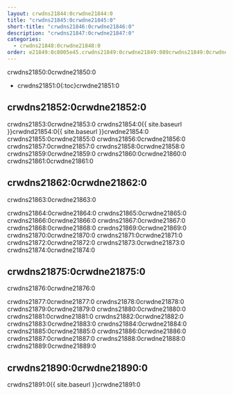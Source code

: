 ```yaml
---
layout: crwdns21844:0crwdne21844:0
title: "crwdns21845:0crwdne21845:0"
short-title: "crwdns21846:0crwdne21846:0"
description: "crwdns21847:0crwdne21847:0"
categories:
  - crwdns21848:0crwdne21848:0
order: e21849:0c8005e45.crwdns21849:0crwdne21849:089crwdns21849:0crwdne21849:04604crwdns21849:0crwdne21849:0
---
```

crwdns21850:0crwdne21850:0

* crwdns21851:0{:toc}crwdne21851:0

## crwdns21852:0crwdne21852:0

crwdns21853:0crwdne21853:0 crwdns21854:0{{ site.baseurl }}crwdnd21854:0{{ site.baseurl }}crwdne21854:0 crwdns21855:0crwdne21855:0 crwdns21856:0crwdne21856:0 crwdns21857:0crwdne21857:0 crwdns21858:0crwdne21858:0 crwdns21859:0crwdne21859:0 crwdns21860:0crwdne21860:0 crwdns21861:0crwdne21861:0

## crwdns21862:0crwdne21862:0

crwdns21863:0crwdne21863:0

crwdns21864:0crwdne21864:0 crwdns21865:0crwdne21865:0 crwdns21866:0crwdne21866:0 crwdns21867:0crwdne21867:0 crwdns21868:0crwdne21868:0 crwdns21869:0crwdne21869:0 crwdns21870:0crwdne21870:0 crwdns21871:0crwdne21871:0 crwdns21872:0crwdne21872:0 crwdns21873:0crwdne21873:0 crwdns21874:0crwdne21874:0

## crwdns21875:0crwdne21875:0

crwdns21876:0crwdne21876:0

crwdns21877:0crwdne21877:0 crwdns21878:0crwdne21878:0 crwdns21879:0crwdne21879:0 crwdns21880:0crwdne21880:0 crwdns21881:0crwdne21881:0 crwdns21882:0crwdne21882:0 crwdns21883:0crwdne21883:0 crwdns21884:0crwdne21884:0 crwdns21885:0crwdne21885:0 crwdns21886:0crwdne21886:0 crwdns21887:0crwdne21887:0 crwdns21888:0crwdne21888:0 crwdns21889:0crwdne21889:0

## crwdns21890:0crwdne21890:0

crwdns21891:0{{ site.baseurl }}crwdne21891:0